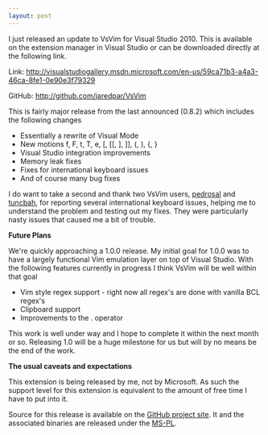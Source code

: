 ```yaml
---
layout: post
---
```

I just released an update to VsVim for Visual Studio 2010.  This is available on the extension manager in Visual Studio or can be downloaded directly at the following link.

Link: <http://visualstudiogallery.msdn.microsoft.com/en-us/59ca71b3-a4a3-46ca-8fe1-0e90e3f79329>

GitHub: <http://github.com/jaredpar/VsVim>

This is fairly major release from the last announced (0.8.2) which includes the following changes

  * Essentially a rewrite of Visual Mode
  * New motions f, F, t, T, e, [, [[, ], ]], (, ), {, } 
  * Visual Studio integration improvements
  * Memory leak fixes
  * Fixes for international keyboard issues 
  * And of course many bug fixes 

I do want to take a second and thank two VsVim users, [pedrosal](http://github.com/pedrosal) and [tuncbah](http://github.com/tuncbah), for reporting several international keyboard issues, helping me to understand the problem and testing out my fixes.  They were particularly nasty issues that caused me a bit of trouble.

**Future Plans**

We're quickly approaching a 1.0.0 release.  My initial goal for 1.0.0 was to have a largely functional Vim emulation layer on top of Visual Studio.  With the following features currently in progress I think VsVim will be well within that goal

  * Vim style regex support - right now all regex's are done with vanilla BCL regex's 
  * Clipboard support 
  * Improvements to the . operator 

This work is well under way and I hope to complete it within the next month or so.  Releasing 1.0 will be a huge milestone for us but will by no means be the end of the work.

**The usual caveats and expectations**

This extension is being released by me, not by Microsoft.  As such the support level for this extension is equivalent to the amount of free time I have to put into it.

Source for this release is available on the [GitHub project site](http://github.com/jaredpar/VsVim).  It and the associated binaries are released under the [MS-PL](http://msdn.microsoft.com/en-us/library/cc707818.aspx).

